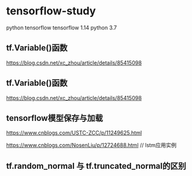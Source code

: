 # tensorflow-study
python tensorflow
 tensorflow 1.14
 python 3.7

## tf.Variable()函数  

https://blog.csdn.net/xc_zhou/article/details/85415098

## tf.Variable()函数  

https://blog.csdn.net/xc_zhou/article/details/85415098

## tensorflow模型保存与加载

https://www.cnblogs.com/USTC-ZCC/p/11249625.html

https://www.cnblogs.com/NosenLiu/p/12724688.html // lstm应用实例


## tf.random_normal 与 tf.truncated_normal的区别
